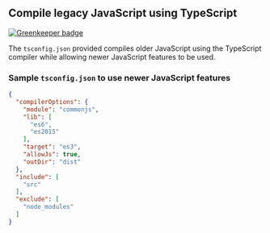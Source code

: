 ## Compile legacy JavaScript using TypeScript

[![Greenkeeper badge](https://badges.greenkeeper.io/cmckni3/typescript-legacy-demo.svg)](https://greenkeeper.io/)

The `tsconfig.json` provided compiles older JavaScript using
the TypeScript compiler while allowing newer JavaScript
features to be used.

### Sample `tsconfig.json` to use newer JavaScript features

```json
{
  "compilerOptions": {
    "module": "commonjs",
    "lib": [
      "es6",
      "es2015"
    ],
    "target": "es3",
    "allowJs": true,
    "outDir": "dist"
  },
  "include": [
    "src"
  ],
  "exclude": [
    "node_modules"
  ]
}
```